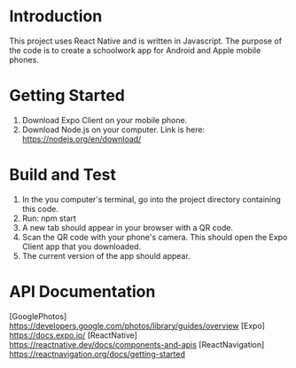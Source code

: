 # Introduction

This project uses React Native and is written in Javascript. The purpose of the code is to create a schoolwork app for Android and Apple mobile phones.

# Getting Started

1. Download Expo Client on your mobile phone.
2. Download Node.js on your computer. Link is here: https://nodejs.org/en/download/

# Build and Test

1. In the you computer's terminal, go into the project directory containing this code.
2. Run: npm start
3. A new tab should appear in your browser with a QR code.
4. Scan the QR code with your phone's camera. This should open the Expo Client app that you downloaded.
5. The current version of the app should appear.

# API Documentation

[GooglePhotos] https://developers.google.com/photos/library/guides/overview
[Expo] https://docs.expo.io/
[ReactNative] https://reactnative.dev/docs/components-and-apis
[ReactNavigation] https://reactnavigation.org/docs/getting-started

